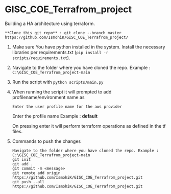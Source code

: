 # GISC_COE_Terrafrom_project
Building a HA architecture using terraform.


```**Clone this git repo** : git clone --branch master https://github.com/IsmohiK/GISC_COE_Terrafrom_project/ ```  

1. Make sure You have python installed in the system. Install the necessary libraries per requirements.txt 
   (`pip install -r scripts/requirements.txt`).

2. Navigate to the folder where you have cloned the repo. Example : `C:\GISC_COE_Terrafrom_project-main`
3. Run the script with `python scripts/main.py`
4. When running the script it will prompted to add profilename/environment name as
   ```
   Enter the user profile name for the aws provider
   ```
   Enter the profile name Example : **default**

   On pressing enter it will perform terraform operations as defined in the tf files.
   
5. Commands to push the changes
   ```
   Navigate to the folder where you have cloned the repo. Example : C:\GISC_COE_Terrafrom_project-main
   git init
   git add .
   git commit -m <message>
   git remote add origin https://github.com/IsmohiK/GISC_COE_Terrafrom_project.git
   git push --all https://github.com/IsmohiK/GISC_COE_Terrafrom_project.git
   ```
   


